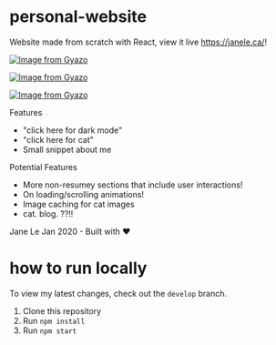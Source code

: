 # personal-website
Website made from scratch with React, view it live https://janele.ca/!

[![Image from Gyazo](https://i.gyazo.com/4ad3fb9a5b3b7dd393c3825fabb4030b.gif)](https://gyazo.com/4ad3fb9a5b3b7dd393c3825fabb4030b)

[![Image from Gyazo](https://i.gyazo.com/f4faf123be56e954be717a59c20e89d4.gif)](https://gyazo.com/f4faf123be56e954be717a59c20e89d4)

[![Image from Gyazo](https://i.gyazo.com/910a733794c219b973dc7d5006ccd62d.gif)](https://gyazo.com/910a733794c219b973dc7d5006ccd62d)

Features
- "click here for dark mode"
- "click here for cat" 
- Small snippet about me

Potential Features
- More non-resumey sections that include user interactions! 
- On loading/scrolling animations!
- Image caching for cat images 
- cat. blog. ??!!

Jane Le Jan 2020 - Built with :heart:

# how to run locally 
To view my latest changes, check out the `develop` branch.

1. Clone this repository 
2. Run `npm install`
3. Run `npm start`
